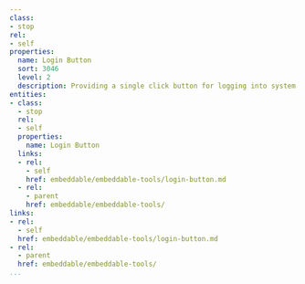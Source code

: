 ```yaml
---
class:
- stop
rel:
- self
properties:
  name: Login Button
  sort: 3046
  level: 2
  description: Providing a single click button for logging into system.
entities:
- class:
  - stop
  rel:
  - self
  properties:
    name: Login Button
  links:
  - rel:
    - self
    href: embeddable/embeddable-tools/login-button.md
  - rel:
    - parent
    href: embeddable/embeddable-tools/
links:
- rel:
  - self
  href: embeddable/embeddable-tools/login-button.md
- rel:
  - parent
  href: embeddable/embeddable-tools/
...
```

